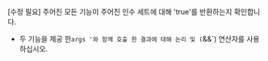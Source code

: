 [수정 필요]
주어진 모든 기능이 주어진 인수 세트에 대해 'true'를 반환하는지 확인합니다.

- 두 기능을 제공 한`args '와 함께 호출 한 결과에 대해 논리 및 (`&&`) 연산자를 사용하십시오.